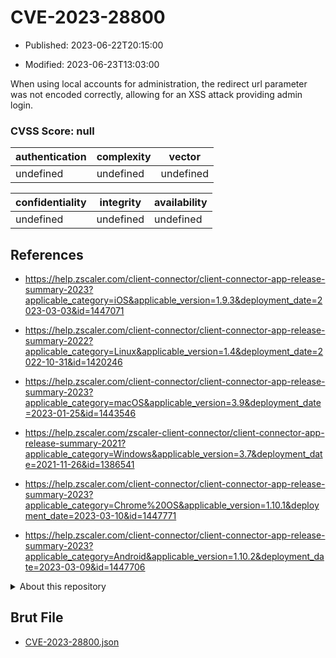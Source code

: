 # CVE-2023-28800

- Published: 2023-06-22T20:15:00

- Modified: 2023-06-23T13:03:00

When using local accounts for administration, the redirect url parameter was not encoded correctly, allowing for an XSS attack providing admin login.



### CVSS Score: **null**

| authentication | complexity | vector |
| --- | --- | --- |
| undefined | undefined | undefined |

| confidentiality | integrity | availability |
| --- | --- | --- |
| undefined | undefined | undefined |

## References

* https://help.zscaler.com/client-connector/client-connector-app-release-summary-2023?applicable_category=iOS&applicable_version=1.9.3&deployment_date=2023-03-03&id=1447071

* https://help.zscaler.com/client-connector/client-connector-app-release-summary-2022?applicable_category=Linux&applicable_version=1.4&deployment_date=2022-10-31&id=1420246

* https://help.zscaler.com/client-connector/client-connector-app-release-summary-2023?applicable_category=macOS&applicable_version=3.9&deployment_date=2023-01-25&id=1443546

* https://help.zscaler.com/zscaler-client-connector/client-connector-app-release-summary-2021?applicable_category=Windows&applicable_version=3.7&deployment_date=2021-11-26&id=1386541

* https://help.zscaler.com/client-connector/client-connector-app-release-summary-2023?applicable_category=Chrome%20OS&applicable_version=1.10.1&deployment_date=2023-03-10&id=1447771

* https://help.zscaler.com/client-connector/client-connector-app-release-summary-2023?applicable_category=Android&applicable_version=1.10.2&deployment_date=2023-03-09&id=1447706

<details>
<summary>About this repository</summary> 

  This repository is part of the project [Live Hack CVE](https://github.com/Live-Hack-CVE). Main website can be found [www.live-hack.org](https://www.live-hack.org) 
  
  Made by [Sn0wAlice](https://github.com/Sn0wAlice) for the people that care about security and need to have a feed of the latest CVEs. Hope you enjoy it, don't forget to star the repo and follow me on [Twitter](https://twitter.com/Sn0wAlice) and [Github](https://github.com/Sn0wAlice). And that is my [personnal website](https://www.alice-snow.me/)

  - [Home Page](https://github.com/Live-Hack-CVE)
  - [Framework](https://github.com/Live-Hack-CVE/cve-framework)
  - [CVE database](https://github.com/Live-Hack-CVE/full_database)
  - [Changelog](https://github.com/Live-Hack-CVE/Changelog)
</details>

## Brut File

* [CVE-2023-28800.json](https://raw.githubusercontent.com/Live-Hack-CVE/full_database/main/cves/2023/CVE-2023-28800.json)


